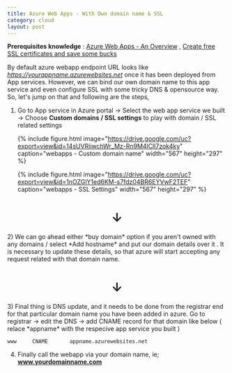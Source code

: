 ```yaml
---
title: Azure Web Apps - With Own domain name & SSL
category: cloud
layout: post
---
```


**Prerequisites knowledge** : [Azure Web Apps - An Overview](https://beadevops.com/cloud/2018/06/20/azure-webapps/) , [Create free SSL certificates and save some bucks](https://letsencrypt.org/getting-started/)

By default azure webapp endpoint URL looks like *https://yourappname.azurewebsites.net* once it has been deployed from App services. However, we can bind our own domain name to this app service and even configure SSL with some tricky DNS & opensource way. So, let's jump on that and following are the steps,

1) Go to App service in Azure portal -> Select the web app service we built -> Choose **Custom domains / SSL settings** to play with domain / SSL related settings

   {% include figure.html image="https://drive.google.com/uc?export=view&id=14sUVRiiwchWr_Mz-Rn9M4lCll7zok4ky" caption="webapps - Custom domain name" width="567" height="297" %}

   {% include figure.html image="https://drive.google.com/uc?export=view&id=1nOZGlY1ed6KM-s7fdz04BR6EYVwF2TEF" caption="webapps - SSL Settings" width="567" height="297" %}  
<center><h1>&darr;</h1></center>
2) We can go ahead either *buy domain* option if you aren't owned with any domains / select *Add hostname* and put our domain details over it . It is necessary to update these details, so that azure will start accepting any request related with that domain name.
<center><h1>&darr;</h1></center>
3) Final thing is DNS update, and it needs to be done from the registrar end for that particular domain name you have been added in azure. Go to registrar -> edit the DNS -> add CNAME record for that domain like below ( relace *appname* with the respecive app service you built )

```text
www     CNAME       appname.azurewebsites.net
```
4) Finally call the webapp via your domain name, ie; **www.yourdomainname.com**